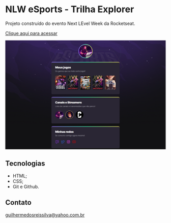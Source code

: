 # NLW eSports - Trilha Explorer

Projeto construído do evento Next LEvel Week da Rocketseat.

[Clique aqui para acessar](https://guilherme220294.github.io/nlw/)

![preview](./GitHub/Preview.png)


## Tecnologias

- HTML;
- CSS;
- Git e Github.

## Contato

guilhermedosreissilva@yahoo.com.br